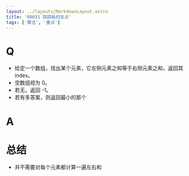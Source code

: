 ```yaml
---
layout: ../layouts/MarkdownLayout.astro
title: '00031 跷跷板的支点'
tags: ['算法', '重点']
---
```


# Q

- 给定一个数组，找出某个元素，它左侧元素之和等于右侧元素之和，返回其 index。
- 空数组视为 0。
- 若无，返回 -1。
- 若有多答案，则返回最小的那个

# A



# 总结

- 并不需要对每个元素都计算一遍左右和


<script>
  function func(arr) {
    if (arr.length === 0) return 0
    const sum = arr.reduce((sum, x) => sum + x, 0)
    let leftSum = 0
    for (let i = 0; i < arr.length; i++) {
      const x = arr[i]
      const rightSum = sum - leftSum - x
      if (leftSum === rightSum) return i
      leftSum += x
    }
    return -1
  }
  console.log(func([1, 2, 3, 4, 5]))
  console.log(func([1, 2, 3, 5, 6]))
  console.log(func([]))
</script>